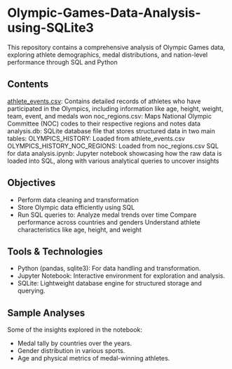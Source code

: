 # Olympic-Games-Data-Analysis-using-SQLite3
This repository contains a comprehensive analysis of Olympic Games data, exploring athlete demographics, medal distributions, and nation-level performance through SQL and Python

## Contents
<a href="https://github.com/LakshmiPriyanka13/Olympic-Games-Data-Analysis-using-SQLite3/blob/main/athlete_events.csv">athlete_events.csv</a>: Contains detailed records of athletes who have participated in the Olympics, including information like age, height, weight, team, event, and medals won
noc_regions.csv: Maps National Olympic Committee (NOC) codes to their respective regions and notes
data analysis.db: SQLite database file that stores structured data in two main tables:
OLYMPICS_HISTORY: Loaded from athlete_events.csv
OLYMPICS_HISTORY_NOC_REGIONS: Loaded from noc_regions.csv
SQL for data analysis.ipynb: Jupyter notebook showcasing how the raw data is loaded into SQL, along with various analytical queries to uncover insights

## Objectives
- Perform data cleaning and transformation
- Store Olympic data efficiently using SQL
- Run SQL queries to:
    Analyze medal trends over time
    Compare performance across countries and genders
    Understand athlete characteristics like age, height, and weight

## Tools & Technologies
- Python (pandas, sqlite3): For data handling and transformation.
- Jupyter Notebook: Interactive environment for exploration and analysis.
- SQLite: Lightweight database engine for structured storage and querying.

## Sample Analyses
Some of the insights explored in the notebook:
- Medal tally by countries over the years.
- Gender distribution in various sports.
- Age and physical metrics of medal-winning athletes.


